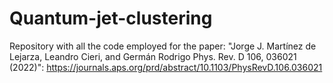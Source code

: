 # Quantum-jet-clustering
Repository with all the code employed for the paper: "Jorge J. Martínez de Lejarza, Leandro Cieri, and Germán Rodrigo Phys. Rev. D 106, 036021 (2022)": https://journals.aps.org/prd/abstract/10.1103/PhysRevD.106.036021
